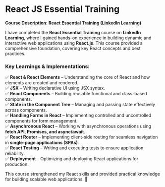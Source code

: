 # React JS Essential Training

**Course Description: React Essential Training (LinkedIn Learning)**  

I have completed the **React Essential Training** course on **LinkedIn Learning**, where I gained hands-on experience in building dynamic and interactive web applications using **React.js**. This course provided a comprehensive foundation, covering key React concepts and best practices.  

### **Key Learnings & Implementations:**  
✅ **React & React Elements** – Understanding the core of React and how elements are created and rendered.  
✅ **JSX** – Writing declarative UI using JSX syntax.  
✅ **React Components** – Building reusable functional and class-based components.  
✅ **State in the Component Tree** – Managing and passing state effectively across components.  
✅ **Handling Forms in React** – Implementing controlled and uncontrolled components for form management.  
✅ **Asynchronous React** – Working with asynchronous operations using **fetch API, Promises, and async/await**.  
✅ **React Router** – Implementing client-side routing for seamless navigation in **single-page applications (SPAs)**.  
✅ **React Testing** – Writing and executing tests to ensure application reliability.  
✅ **Deployment** – Optimizing and deploying React applications for production.  

This course strengthened my React skills and provided practical knowledge for building scalable web applications. 🚀